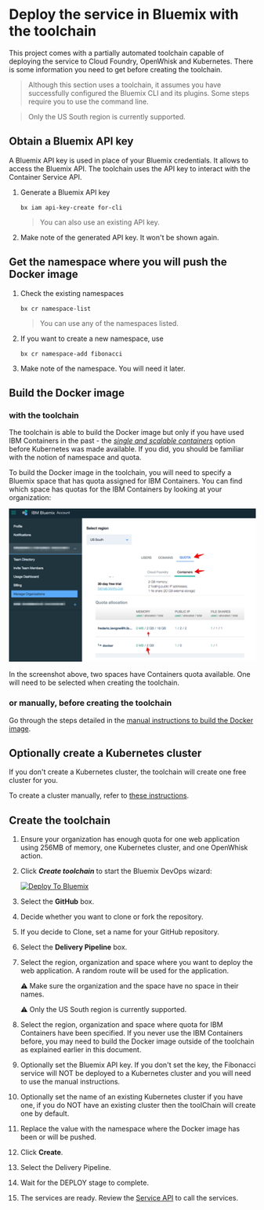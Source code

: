 # Deploy the service in Bluemix with the toolchain

This project comes with a partially automated toolchain capable of deploying the service to Cloud Foundry, OpenWhisk and Kubernetes. There is some information you need to get before creating the toolchain.

> Although this section uses a toolchain, it assumes you have successfully configured the Bluemix CLI and its plugins. Some steps require you to use the command line.

> Only the US South region is currently supported.

## Obtain a Bluemix API key

A Bluemix API key is used in place of your Bluemix credentials. It allows to access the Bluemix API. The toolchain uses the API key to interact with the Container Service API.

1. Generate a Bluemix API key

   ```
   bx iam api-key-create for-cli
   ```

   > You can also use an existing API key.

1. Make note of the generated API key. It won't be shown again.

## Get the namespace where you will push the Docker image

1. Check the existing namespaces

   ```
   bx cr namespace-list
   ```

   > You can use any of the namespaces listed.

1. If you want to create a new namespace, use

   ```
   bx cr namespace-add fibonacci
   ```

1. Make note of the namespace. You will need it later.

## Build the Docker image

### with the toolchain

The toolchain is able to build the Docker image but only if you have used IBM Containers in the past - the [*single and scalable containers*](https://console.ng.bluemix.net/docs/containers/cs_classic.html#cs_classic) option before Kubernetes was made available. If you did, you should be familiar with the notion of namespace and quota.

To build the Docker image in the toolchain, you will need to specify a Bluemix space that has quota assigned for IBM Containers. You can find which space has quotas for the IBM Containers by looking at your organization:

  ![](./quotas.png)

In the screenshot above, two spaces have Containers quota available. One will need to be selected when creating the toolchain.

### or manually, before creating the toolchain

Go through the steps detailed in the [manual instructions to build the Docker image](DEPLOY_MANUALLY.md#build-the-docker-image).

## Optionally create a Kubernetes cluster

If you don't create a Kubernetes cluster, the toolchain will create one free cluster for you.

To create a cluster manually, refer to [these instructions](DEPLOY_MANUALLY.md#create-a-kubernetes-cluster).

## Create the toolchain

1. Ensure your organization has enough quota for one web application using 256MB of memory, one Kubernetes cluster, and one OpenWhisk action.

1. Click ***Create toolchain*** to start the Bluemix DevOps wizard:

   [![Deploy To Bluemix](https://console.ng.bluemix.net/devops/graphics/create_toolchain_button.png)](https://console.ng.bluemix.net/devops/setup/deploy/?repository=https://github.com/IBM-Bluemix/multiple-deployment-options&branch=master)

1. Select the **GitHub** box.

1. Decide whether you want to clone or fork the repository.

1. If you decide to Clone, set a name for your GitHub repository.

1. Select the **Delivery Pipeline** box.

1. Select the region, organization and space where you want to deploy the web application. A random route will be used for the application.

   :warning: Make sure the organization and the space have no space in their names.

   :warning: Only the US South region is currently supported.

1. Select the region, organization and space where quota for IBM Containers have been specified. If you never use the IBM Containers before, you may need to build the Docker image outside of the toolchain as explained earlier in this document.

1. Optionally set the Bluemix API key. If you don't set the key, the Fibonacci service will NOT be deployed to a Kubernetes cluster and you will need to use the manual instructions.

1. Optionally set the name of an existing Kubernetes cluster if you have one, if you do NOT have an existing cluster then the toolChain will create one by default.

1. Replace the *<namespace>* value with the namespace where the Docker image has been or will be pushed.

1. Click **Create**.

1. Select the Delivery Pipeline.

1. Wait for the DEPLOY stage to complete.

1. The services are ready. Review the [Service API](#Service_API) to call the services.
